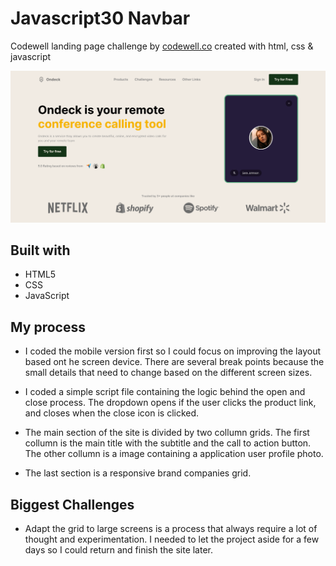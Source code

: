 # Javascript30 Navbar

Codewell landing page challenge by [codewell.co](https://www.codewell.cc/) created with html, css & javascript

![Preview image](/Assets/preview.png)

## Built with

- HTML5
- CSS
- JavaScript

## My process

- I coded the mobile version first so I could focus on improving the layout based ont he screen device. There are several break points because the small details that need to change based on the different screen sizes.

- I coded a simple script file containing the logic behind the open and close process. The dropdown opens if the user clicks the product link, and closes when the close icon is clicked.

- The main section of the site is divided by two collumn grids. The first collumn is the main title with the subtitle and the call to action button. The other collumn is a image containing a application user profile photo.

- The last section is a responsive brand companies grid.

## Biggest Challenges

- Adapt the grid to large screens is a process that always require a lot of thought and experimentation. I needed to let the project aside for a few days so I could return and finish the site later.
